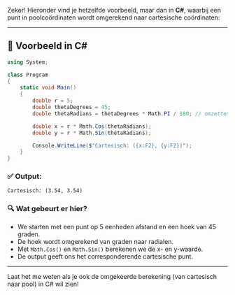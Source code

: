 Zeker! Hieronder vind je hetzelfde voorbeeld, maar dan in **C#**, waarbij een punt in poolcoördinaten wordt omgerekend naar cartesische coördinaten:

---

## 🧮 Voorbeeld in C#

```csharp
using System;

class Program
{
    static void Main()
    {
        double r = 5;
        double thetaDegrees = 45;
        double thetaRadians = thetaDegrees * Math.PI / 180; // omzetten naar radialen

        double x = r * Math.Cos(thetaRadians);
        double y = r * Math.Sin(thetaRadians);

        Console.WriteLine($"Cartesisch: ({x:F2}, {y:F2})");
    }
}
```

### ✅ Output:
```
Cartesisch: (3.54, 3.54)
```

### 🔍 Wat gebeurt er hier?

- We starten met een punt op 5 eenheden afstand en een hoek van 45 graden.
- De hoek wordt omgerekend van graden naar radialen.
- Met `Math.Cos()` en `Math.Sin()` berekenen we de x- en y-waarde.
- De output geeft ons het corresponderende cartesische punt.

---

Laat het me weten als je ook de omgekeerde berekening (van cartesisch naar pool) in C# wil zien!